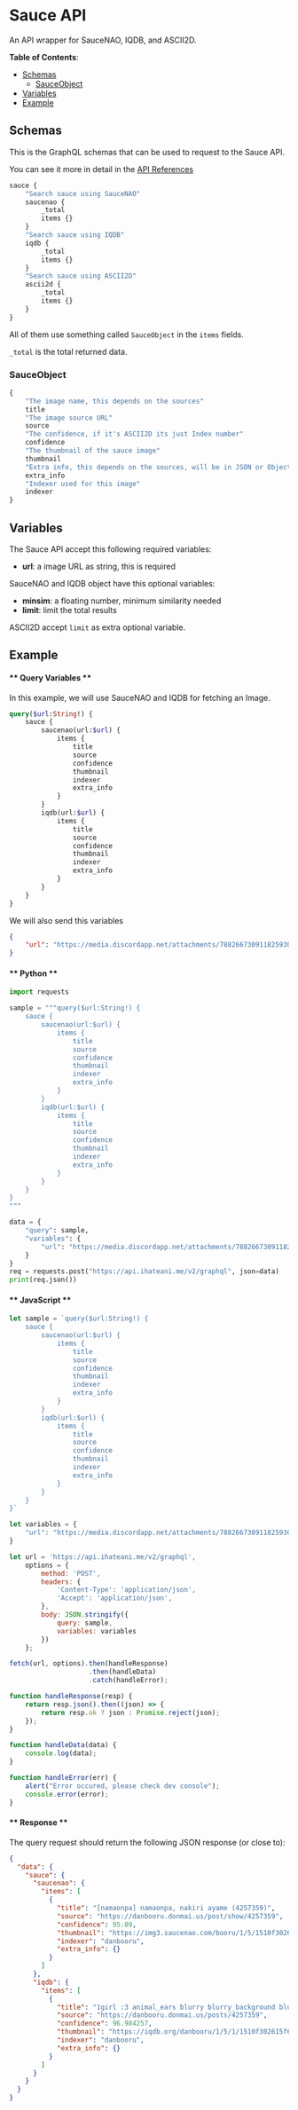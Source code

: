 # Sauce API
An API wrapper for SauceNAO, IQDB, and ASCII2D.

**Table of Contents**:
- [Schemas](#schemas)
  - [SauceObject](#sauceobject)
- [Variables](#variables)
- [Example](#example)

## Schemas

This is the GraphQL schemas that can be used to request to the Sauce API.

You can see it more in detail in the [API References](https://api.ihateani.me/v2/gql-docs/api-references)

```graphql
sauce {
    "Search sauce using SauceNAO"
    saucenao {
        _total
        items {}
    }
    "Search sauce using IQDB"
    iqdb {
        _total
        items {}
    }
    "Search sauce using ASCII2D"
    ascii2d {
        _total
        items {}
    }
}
```

All of them use something called `SauceObject` in the `items` fields.

`_total` is the total returned data.

### SauceObject

```graphql
{
    "The image name, this depends on the sources"
    title
    "The image source URL"
    source
    "The confidence, if it's ASCII2D its just Index number"
    confidence
    "The thumbnail of the sauce image"
    thumbnail
    "Extra info, this depends on the sources, will be in JSON or Object"
    extra_info
    "Indexer used for this image"
    indexer
}
```

## Variables

The Sauce API accept this following required variables:
* **url**: a image URL as string, this is required

SauceNAO and IQDB object have this optional variables:
* **minsim**: a floating number, minimum similarity needed
* **limit**: limit the total results

ASCII2D accept `limit` as extra optional variable.

## Example

<!-- tabs:start -->

#### ** Query Variables **

In this example, we will use SauceNAO and IQDB for fetching an Image.

```graphql
query($url:String!) {
    sauce {
        saucenao(url:$url) {
            items {
                title
                source
                confidence
                thumbnail
                indexer
                extra_info
            }
        }
        iqdb(url:$url) {
            items {
                title
                source
                confidence
                thumbnail
                indexer
                extra_info
            }
        }
    }
}
```

We will also send this variables

```json
{
    "url": "https://media.discordapp.net/attachments/788266730911825930/791692664482955264/EpjcR7mVQAAvdTM.jpg"
}
```

#### ** Python **

```py
import requests

sample = """query($url:String!) {
    sauce {
        saucenao(url:$url) {
            items {
                title
                source
                confidence
                thumbnail
                indexer
                extra_info
            }
        }
        iqdb(url:$url) {
            items {
                title
                source
                confidence
                thumbnail
                indexer
                extra_info
            }
        }
    }
}
"""

data = {
    "query": sample,
    "variables": {
        "url": "https://media.discordapp.net/attachments/788266730911825930/791692664482955264/EpjcR7mVQAAvdTM.jpg"
    }
}
req = requests.post("https://api.ihateani.me/v2/graphql", json=data)
print(req.json())
```

#### ** JavaScript **

```js
let sample = `query($url:String!) {
    sauce {
        saucenao(url:$url) {
            items {
                title
                source
                confidence
                thumbnail
                indexer
                extra_info
            }
        }
        iqdb(url:$url) {
            items {
                title
                source
                confidence
                thumbnail
                indexer
                extra_info
            }
        }
    }
}`

let variables = {
    "url": "https://media.discordapp.net/attachments/788266730911825930/791692664482955264/EpjcR7mVQAAvdTM.jpg"
}

let url = 'https://api.ihateani.me/v2/graphql',
    options = {
        method: 'POST',
        headers: {
            'Content-Type': 'application/json',
            'Accept': 'application/json',
        },
        body: JSON.stringify({
            query: sample,
            variables: variables
        })
    };

fetch(url, options).then(handleResponse)
                    .then(handleData)
                    .catch(handleError);

function handleResponse(resp) {
    return resp.json().then((json) => {
        return resp.ok ? json : Promise.reject(json);
    });
}

function handleData(data) {
    console.log(data);
}

function handleError(err) {
    alert("Error occured, please check dev console");
    console.error(error);
}
```

#### ** Response **

The query request should return the following JSON response (or close to):

```json
{
  "data": {
    "sauce": {
      "saucenao": {
        "items": [
          {
            "title": "[namaonpa] namaonpa, nakiri ayame (4257359)",
            "source": "https://danbooru.donmai.us/post/show/4257359",
            "confidence": 95.09,
            "thumbnail": "https://img3.saucenao.com/booru/1/5/1510f302615f6b34655695a3ff6b2d1a_2.jpg?auth=Lplj6GT1kf9NWHJYHUDUBw&exp=1609272000",
            "indexer": "danbooru",
            "extra_info": {}
          }
        ]
      },
      "iqdb": {
        "items": [
          {
            "title": "1girl :3 animal_ears blurry blurry_background blush cat_ears colored_tips earrings floral_print food hair_ornament highres hololive horns ice_cream ice_cream_float indoors jewelry long_hair long_sleeves looking_at_viewer maid_headdress nakiri_ayame namaonpa pointy_ears red_eyes red_hair silver_hair solo tray virtual_youtuber wa_maid wide_sleeves (4257359)",
            "source": "https://danbooru.donmai.us/posts/4257359",
            "confidence": 96.984257,
            "thumbnail": "https://iqdb.org/danbooru/1/5/1/1510f302615f6b34655695a3ff6b2d1a.jpg",
            "indexer": "danbooru",
            "extra_info": {}
          }
        ]
      }
    }
  }
}
```

<!-- tabs:end -->